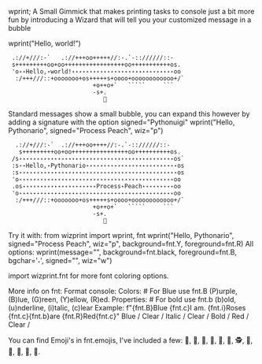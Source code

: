 wprint; A Small Gimmick that makes printing tasks to console just a bit more fun by introducing a Wizard that will tell you your customized message in a bubble

wprint("Hello, world!") 


```
 .://+///:-`   .://+++oo+++++//:-.`-:://////::-
 s+++++++++oo+oo+++++++++++++++++oo+++++++++++os. 
 'o˖˖Hello,˖world!˖˖˖˖˖˖˖˖˖˖˖˖˖˖˖˖˖˖˖˖˖˖˖˖˖˖˖˖˖oo
  :/+++///::+ooooooo+os+++++s+oooo+oooooooooooo+/`
                        +o++o+`   `````     ```
                        -s+.
                           🧙
```
Standard messages show a small bubble, you can expand this however by adding a signature with the option signed="Pythonuigi"
wprint("Hello, Pythonario", signed="Process Peach", wiz="p")


```
  .://+///:-`  .://+++oo++++//:-.`-:://////::-
   s+++++++++oo+oo++++++++++++++++oo++++++++++os. 
 /s˖˖˖˖˖˖˖˖˖˖˖˖˖˖˖˖˖˖˖˖˖˖˖˖˖˖˖˖˖˖˖˖˖˖˖˖˖˖˖˖˖˖˖˖os`
 :s˖˖Hello,˖Pythonario˖˖˖˖˖˖˖˖˖˖˖˖˖˖˖˖˖˖˖˖˖˖˖˖˖˖os
 :s˖˖˖˖˖˖˖˖˖˖˖˖˖˖˖˖˖˖˖˖˖˖˖˖˖˖˖˖˖˖˖˖˖˖˖˖˖˖˖˖˖˖˖˖˖os
 'o˖˖˖˖˖˖˖˖˖˖˖˖˖˖˖˖˖˖˖˖˖˖˖˖˖˖˖˖˖˖˖˖˖˖˖˖˖˖˖˖˖˖˖˖oo
 .os˖˖˖˖˖˖˖˖˖˖˖˖˖˖˖˖˖˖˖˖˖Process˖Peach˖˖˖˖˖˖˖˖˖oo
 'o˖˖˖˖˖˖˖˖˖˖˖˖˖˖˖˖˖˖˖˖˖˖˖˖˖˖˖˖˖˖˖˖˖˖˖˖˖˖˖˖˖˖˖˖oo
  :/+++///::+ooooooo+os+++++s+oooo+oooooooooooo+/`
                        +o++o+`   `````     ```
                        -s+.
                           👸
```
Try it with:
from wizprint import wprint, fnt
wprint("Hello, Pythonario", signed="Process Peach", wiz="p", background=fnt.Y, foreground=fnt.R)
All options:
wprint(message="", background=fnt.black, foreground=fnt.B, bgchar='˖', signed="", wiz="w")

import wizprint.fnt for more font coloring options.

More info on fnt:
Format console: 
Colors: # For Blue use fnt.B
(P)urple, (B)lue, (G)reen, (Y)ellow, (R)ed.
Properties: # For bold use fnt.b
(b)old, (u)nderline, (i)talic, (c)lear
Example: f"{fnt.B}Blue {fnt.c}I am. {fnt.i}Roses {fnt.c}{fnt.b}are {fnt.R}Red{fnt.c}"
            Blue /     Clear /     Italic /      Clear / Bold /      Red /   Clear /

You can find Emoji's in fnt.emojis, I've included a few:
🧙, 👸, 👵, 👴, 🎅, 👮, 🕵, 👩, 👨, 👩, 🦸, 🧚.
